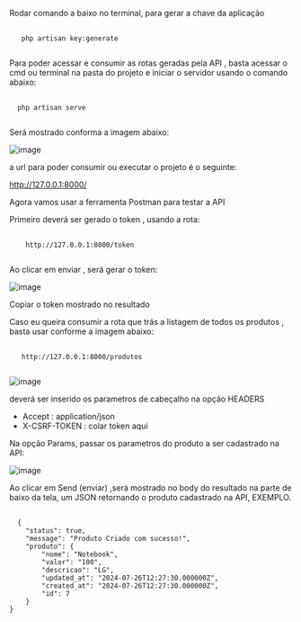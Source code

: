 
Rodar comando a baixo no terminal, para gerar a chave da aplicação

<pre class="language-php">
  <code class="language-php">
   php artisan key:generate
  </code>
</pre>


Para poder acessar e consumir as rotas geradas pela API , basta acessar o cmd ou terminal na pasta do projeto e iniciar o servidor usando o comando abaixo:


<pre class="language-php">
  <code class="language-php">
  php artisan serve
  </code>
</pre>

Será mostrado conforma a imagem abaixo:

![image](https://github.com/user-attachments/assets/8e6e1f33-46a2-4f25-8bcd-623de63eef88)

a url para poder consumir ou executar o projeto é o seguinte:

http://127.0.0.1:8000/

Agora vamos usar a ferramenta Postman para testar a API

Primeiro deverá ser gerado o token , usando a rota:

<pre class="language-php">
  <code class="language-php">
    http://127.0.0.1:8000/token
  </code>
</pre>

Ao clicar em enviar , será gerar o token:

![image](https://github.com/user-attachments/assets/e3980b1b-17fd-45af-a35c-65fde9bd748c)

Copiar o token mostrado no resultado

Caso eu queira consumir a rota que trás a listagem de todos os produtos , basta usar conforme a imagem abaixo:

<pre class="language-php">
  <code class="language-php">
   http://127.0.0.1:8000/produtos
  </code>
</pre>


![image](https://github.com/user-attachments/assets/2d1be8fc-11ae-4770-ba64-9f2e821fa952)

deverá ser inserido os parametros de cabeçalho na opção HEADERS

- Accept : application/json
- X-CSRF-TOKEN : colar token aqui

Na opção Params, passar os parametros do produto a ser cadastrado na API:

![image](https://github.com/user-attachments/assets/715d6995-75f2-4a12-aacf-ee29dc3f7603)


Ao clicar em Send (enviar) ,será mostrado no body do resultado na parte de baixo da tela, um JSON retornando o produto cadastrado na API, EXEMPLO.

<pre class="language-php">
  <code class="language-php">
  {
    "status": true,
    "message": "Produto Criado com sucesso!",
    "produto": {
        "nome": "Notebook",
        "valor": "100",
        "descricao": "LG",
        "updated_at": "2024-07-26T12:27:30.000000Z",
        "created_at": "2024-07-26T12:27:30.000000Z",
        "id": 7
    }
}
  </code>
</pre>







